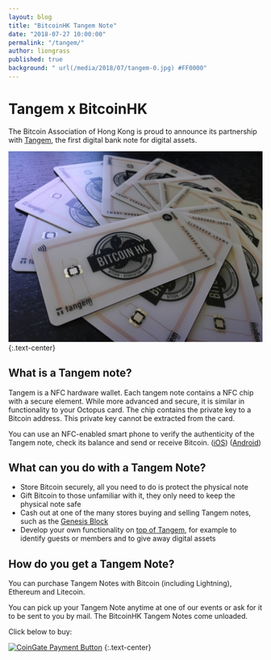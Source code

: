 ```yaml
---
layout: blog
title: "BitcoinHK Tangem Note"
date: "2018-07-27 10:00:00"
permalink: "/tangem/"
author: liongrass
published: true
background: " url(/media/2018/07/tangem-0.jpg) #FF0000"
---
```


# Tangem x BitcoinHK

The Bitcoin Association of Hong Kong is proud to announce its partnership with [Tangem](https://tangem.com/), the first digital bank note for digital assets.

![BitcoinHK Tangem Note](/media/2018/07/tangem-1.jpg)
{:.text-center}

## What is a Tangem note?

Tangem is a NFC hardware wallet. Each tangem note contains a NFC chip with a secure element. While more advanced and secure, it is similar in functionality to your Octopus card. The chip contains the private key to a Bitcoin address. This private key cannot be extracted from the card.

You can use an NFC-enabled smart phone to verify the authenticity of the Tangem note, check its balance and send or receive Bitcoin. ([iOS](https://itunes.apple.com/app/tangem-lite/id1354868448)) ([Android](https://play.google.com/store/apps/details?id=com.tangem.wallet))

## What can you do with a Tangem Note?

- Store Bitcoin securely, all you need to do is protect the physical note
- Gift Bitcoin to those unfamiliar with it, they only need to keep the physical note safe
- Cash out at one of the many stores buying and selling Tangem notes, such as the [Genesis Block](https://www.genesisblockhk.com/)
- Develop your own functionality on [top of Tangem](https://github.com/TangemCash/tangem-lite), for example to identify guests or members and to give away digital assets

## How do you get a Tangem Note?

You can purchase Tangem Notes with Bitcoin (including Lightning), Ethereum and Litecoin.

You can pick up your Tangem Note anytime at one of our events or ask for it to be sent to you by mail. The BitcoinHK Tangem Notes come unloaded.

Click below to buy:

<a href="https://coingate.com/pay/tangem" rel="noopener noreferrer nofollow" target="_blank"><img alt="CoinGate Payment Button" src="https://static.coingate.com/images/buttons/3.png" /></a>
{:.text-center}
